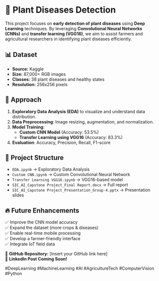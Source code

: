 # 🌱 Plant Diseases Detection

This project focuses on **early detection of plant diseases** using **Deep Learning** techniques. By leveraging **Convolutional Neural Networks (CNNs)** and **transfer learning (VGG16)**, we aim to assist farmers and agricultural researchers in identifying plant diseases efficiently.

## 📊 Dataset  
- **Source:** Kaggle  
- **Size:** 87,000+ RGB images  
- **Classes:** 38 plant diseases and healthy states  
- **Resolution:** 256x256 pixels  

## 🚀 Approach  
1. **Exploratory Data Analysis (EDA)** to visualize and understand data distribution.  
2. **Data Preprocessing**: Image resizing, augmentation, and normalization.  
3. **Model Training**:  
   - **Custom CNN Model** (Accuracy: 53.5%)  
   - **Transfer Learning using VGG16** (Accuracy: 83.3%)  
4. **Evaluation**: Accuracy, Precision, Recall, F1-score  

## 📂 Project Structure  
- `EDA.ipynb` → Exploratory Data Analysis  
- `Custom CNN.ipynb` → Custom Convolutional Neural Network  
- `Transfer Learning VGG16.ipynb` → VGG16-based model  
- `SIC_AI_Capstone Project_Final Report.docx` → Full report  
- `SIC_AI_Capstone Project_Presentation_Group-4.pptx` → Presentation slides  

## 🔥 Future Enhancements  
✅ Improve the CNN model accuracy  
✅ Expand the dataset (more crops & diseases)  
✅ Enable real-time mobile processing  
✅ Develop a farmer-friendly interface  
✅ Integrate IoT field data  

📌 **GitHub Repository:** [Insert your GitHub link here]  
📌 **LinkedIn Post Coming Soon!**  

#DeepLearning #MachineLearning #AI #AgricultureTech #ComputerVision #Python  
